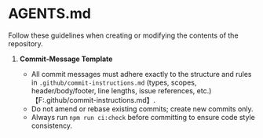 # AGENTS.md

Follow these guidelines when creating or modifying the contents of the repository.

1. **Commit‐Message Template**

   - All commit messages must adhere exactly to the structure and rules in `.github/commit-instructions.md` (types, scopes, header/body/footer, line lengths, issue references, etc.)【F:.github/commit-instructions.md】.
   - Do not amend or rebase existing commits; create new commits only.
   - Always run `npm run ci:check` before committing to ensure code style consistency.
